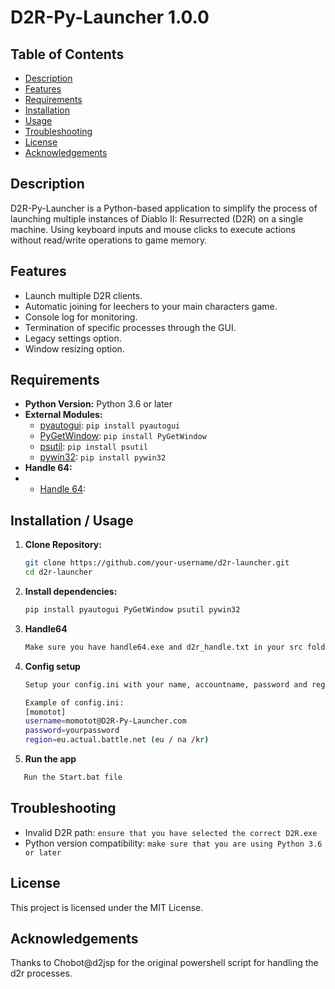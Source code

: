 # D2R-Py-Launcher 1.0.0

## Table of Contents

- [Description](#description)
- [Features](#features)
- [Requirements](#requirements)
- [Installation](#installation)
- [Usage](#usage)
- [Troubleshooting](#troubleshooting)
- [License](#license)
- [Acknowledgements](#Acknowledgements)


## Description

D2R-Py-Launcher is a Python-based application to simplify the process of launching multiple instances of Diablo II: Resurrected (D2R) on a single machine.
Using keyboard inputs and mouse clicks to execute actions without read/write operations to game memory.

## Features

- Launch multiple D2R clients.
- Automatic joining for leechers to your main characters game.
- Console log for monitoring.
- Termination of specific processes through the GUI.
- Legacy settings option.
- Window resizing option.

## Requirements

- **Python Version:** Python 3.6 or later
- **External Modules:**
  - [pyautogui](https://pypi.org/project/PyAutoGUI/): `pip install pyautogui`
  - [PyGetWindow](https://pypi.org/project/PyGetWindow/): `pip install PyGetWindow`
  - [psutil](https://pypi.org/project/psutil/): `pip install psutil`
  - [pywin32](https://pypi.org/project/pywin32/): `pip install pywin32`
- **Handle 64:**
- - [Handle 64](https://learn.microsoft.com/en-us/sysinternals/downloads/handle): 


## Installation / Usage

1. **Clone Repository:**
   ```bash
   git clone https://github.com/your-username/d2r-launcher.git
   cd d2r-launcher

3. **Install dependencies:**
   ```bash
   pip install pyautogui PyGetWindow psutil pywin32
4. **Handle64**
   ```bash
   Make sure you have handle64.exe and d2r_handle.txt in your src folder to be able to launch multiple D2R

5. **Config setup**
   ```bash
   Setup your config.ini with your name, accountname, password and region/realm
   
   Example of config.ini:
   [momotot]
   username=momotot@D2R-Py-Launcher.com
   password=yourpassword
   region=eu.actual.battle.net (eu / na /kr)
7. **Run the app**
  ```bash
     Run the Start.bat file

```
## Troubleshooting

- Invalid D2R path: `ensure that you have selected the correct D2R.exe`
- Python version compatibility: `make sure that you are using Python 3.6 or later`

## License

This project is licensed under the MIT License.

## Acknowledgements

Thanks to Chobot@d2jsp for the original powershell script for handling the d2r processes.